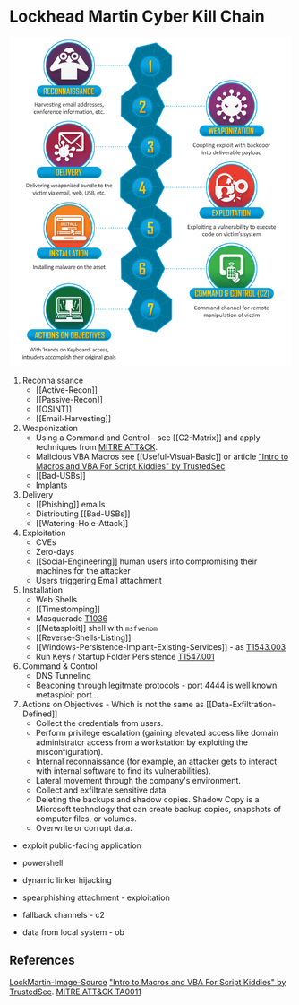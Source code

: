 # Lockhead Martin Cyber Kill Chain

![lhmck](Images/THE-CYBER-KILL-CHAIN-body.png.pc-adaptive.1920.medium.png)

1. Reconnaissance
	 - [[Active-Recon]] 
	 - [[Passive-Recon]]
	 - [[OSINT]] 
	 - [[Email-Harvesting]]
2.  Weaponization
	- Using a Command and Control - see [[C2-Matrix]] and apply techniques from [MITRE ATT&CK](https://attack.mitre.org/tactics/TA0011/).
	- Malicious VBA Macros see  [[Useful-Visual-Basic]] or article ["Intro to Macros and VBA For Script Kiddies" by TrustedSec](https://www.trustedsec.com/blog/intro-to-macros-and-vba-for-script-kiddies/).
	- [[Bad-USBs]]
	- Implants
3. Delivery 
	 - [[Phishing]] emails
	 - Distributing [[Bad-USBs]]
	 - [[Watering-Hole-Attack]] 
4. Exploitation
	- CVEs
	- Zero-days 
	- [[Social-Engineering]] human users into compromising their machines for the attacker
	- Users triggering Email attachment
5.  Installation
	- Web Shells
	- [[Timestomping]]
	- Masquerade [T1036](https://attack.mitre.org/techniques/T1036/)
	- [[Metasploit]] shell with `msfvenom`
	- [[Reverse-Shells-Listing]]
	- [[Windows-Persistence-Implant-Existing-Services]] - as [T1543.003](https://attack.mitre.org/techniques/T1543/003/)
	- Run Keys / Startup Folder Persistence [T1547.001](https://attack.mitre.org/techniques/T1547/001/)
6. Command & Control 
	- DNS Tunneling 
	- Beaconing through legitmate protocols - port 4444 is well known metasploit port...
7. Actions on Objectives - Which is not the same as [[Data-Exfiltration-Defined]]
	-   Collect the credentials from users.
	-   Perform privilege escalation (gaining elevated access like domain administrator access from a workstation by exploiting the misconfiguration).
	-   Internal reconnaissance (for example, an attacker gets to interact with internal software to find its vulnerabilities).
	-   Lateral movement through the company's environment.
	-   Collect and exfiltrate sensitive data.
	-   Deleting the backups and shadow copies. Shadow Copy is a Microsoft technology that can create backup copies, snapshots of computer files, or volumes. 
	-   Overwrite or corrupt data.

-   exploit public-facing application

-   powershell
-   dynamic linker hijacking
-   spearphishing attachment - exploitation

-   fallback channels - c2
-   data from local system - ob

## References 
[LockMartin-Image-Source](https://www.lockheedmartin.com/en-us/capabilities/cyber/cyber-kill-chain.html)
["Intro to Macros and VBA For Script Kiddies" by TrustedSec](https://www.trustedsec.com/blog/intro-to-macros-and-vba-for-script-kiddies/).
[MITRE ATT&CK TA0011](https://attack.mitre.org/tactics/TA0011/)